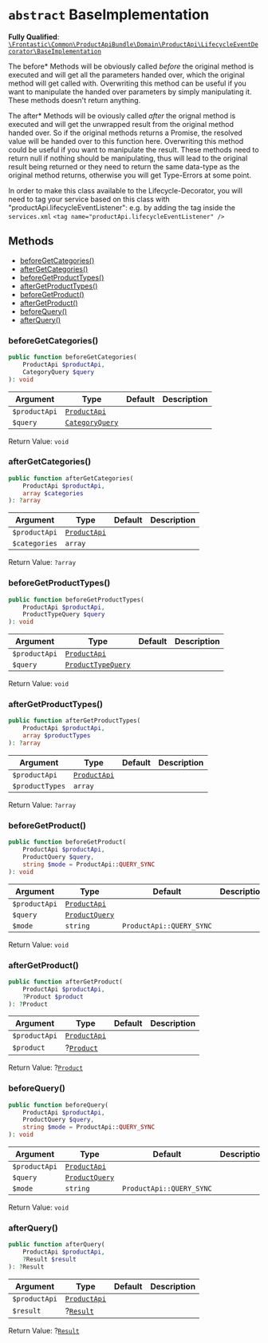 # `abstract`  BaseImplementation

**Fully Qualified**: [`\Frontastic\Common\ProductApiBundle\Domain\ProductApi\LifecycleEventDecorator\BaseImplementation`](../../../../../../src/php/ProductApiBundle/Domain/ProductApi/LifecycleEventDecorator/BaseImplementation.php)

The before* Methods will be obviously called *before* the original method is
executed and will get all the parameters handed over, which the original
method will get called with. Overwriting this method can be useful if you want
to manipulate the handed over parameters by simply manipulating it. These
methods doesn't return anything.

The after* Methods will be oviously called *after* the orignal method is
executed and will get the unwrapped result from the original method handed
over. So if the original methods returns a Promise, the resolved value will be
handed over to this function here. Overwriting this method could be useful if
you want to manipulate the result. These methods need to return null if
nothing should be manipulating, thus will lead to the original result being
returned or they need to return the same data-type as the original method
returns, otherwise you will get Type-Errors at some point.

In order to make this class available to the Lifecycle-Decorator, you will
need to tag your service based on this class with
"productApi.lifecycleEventListener": e.g. by adding the tag inside the
`services.xml` ``` <tag name="productApi.lifecycleEventListener" /> ```

## Methods

* [beforeGetCategories()](#beforegetcategories)
* [afterGetCategories()](#aftergetcategories)
* [beforeGetProductTypes()](#beforegetproducttypes)
* [afterGetProductTypes()](#aftergetproducttypes)
* [beforeGetProduct()](#beforegetproduct)
* [afterGetProduct()](#aftergetproduct)
* [beforeQuery()](#beforequery)
* [afterQuery()](#afterquery)

### beforeGetCategories()

```php
public function beforeGetCategories(
    ProductApi $productApi,
    CategoryQuery $query
): void
```

Argument|Type|Default|Description
--------|----|-------|-----------
`$productApi`|[`ProductApi`](../../ProductApi.md)||
`$query`|[`CategoryQuery`](../Query/CategoryQuery.md)||

Return Value: `void`

### afterGetCategories()

```php
public function afterGetCategories(
    ProductApi $productApi,
    array $categories
): ?array
```

Argument|Type|Default|Description
--------|----|-------|-----------
`$productApi`|[`ProductApi`](../../ProductApi.md)||
`$categories`|`array`||

Return Value: `?array`

### beforeGetProductTypes()

```php
public function beforeGetProductTypes(
    ProductApi $productApi,
    ProductTypeQuery $query
): void
```

Argument|Type|Default|Description
--------|----|-------|-----------
`$productApi`|[`ProductApi`](../../ProductApi.md)||
`$query`|[`ProductTypeQuery`](../Query/ProductTypeQuery.md)||

Return Value: `void`

### afterGetProductTypes()

```php
public function afterGetProductTypes(
    ProductApi $productApi,
    array $productTypes
): ?array
```

Argument|Type|Default|Description
--------|----|-------|-----------
`$productApi`|[`ProductApi`](../../ProductApi.md)||
`$productTypes`|`array`||

Return Value: `?array`

### beforeGetProduct()

```php
public function beforeGetProduct(
    ProductApi $productApi,
    ProductQuery $query,
    string $mode = ProductApi::QUERY_SYNC
): void
```

Argument|Type|Default|Description
--------|----|-------|-----------
`$productApi`|[`ProductApi`](../../ProductApi.md)||
`$query`|[`ProductQuery`](../Query/ProductQuery.md)||
`$mode`|`string`|`ProductApi::QUERY_SYNC`|

Return Value: `void`

### afterGetProduct()

```php
public function afterGetProduct(
    ProductApi $productApi,
    ?Product $product
): ?Product
```

Argument|Type|Default|Description
--------|----|-------|-----------
`$productApi`|[`ProductApi`](../../ProductApi.md)||
`$product`|?[`Product`](../../Product.md)||

Return Value: ?[`Product`](../../Product.md)

### beforeQuery()

```php
public function beforeQuery(
    ProductApi $productApi,
    ProductQuery $query,
    string $mode = ProductApi::QUERY_SYNC
): void
```

Argument|Type|Default|Description
--------|----|-------|-----------
`$productApi`|[`ProductApi`](../../ProductApi.md)||
`$query`|[`ProductQuery`](../Query/ProductQuery.md)||
`$mode`|`string`|`ProductApi::QUERY_SYNC`|

Return Value: `void`

### afterQuery()

```php
public function afterQuery(
    ProductApi $productApi,
    ?Result $result
): ?Result
```

Argument|Type|Default|Description
--------|----|-------|-----------
`$productApi`|[`ProductApi`](../../ProductApi.md)||
`$result`|?[`Result`](../Result.md)||

Return Value: ?[`Result`](../Result.md)

